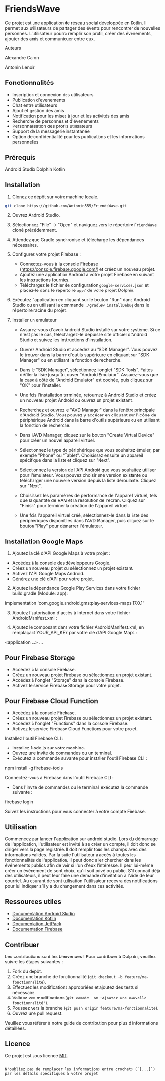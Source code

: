 # FriendsWave


Ce projet est une application de réseau social développée en Kotlin. 
Il permet aux utilisateurs de partager des évents pour rencontrer de nouvelles personnes. 
L'utilisateur pourra remplir son profil, créer des évenements, ajouter des amis et communiquer entre eux.

Auteurs

Alexandre Caron

Antonin Lenoir

## Fonctionnalités

- Inscription et connexion des utilisateurs
- Publication d'evenements
- Chat entre utilisateurs
- Ajout et gestion des amis
- Notification pour les mises à jour et les activités des amis
- Recherche de personnes et d'évenements
- Personnalisation des profils utilisateurs
- Support de la messagerie instantanée
- Option de confidentialité pour les publications et les informations personnelles

## Prérequis

Android Studio Dolphin
Kotlin

## Installation

1. Clonez ce dépôt sur votre machine locale.

```bash
git clone https://github.com/Antonin555/FriendsWave.git
```

2. Ouvrez Android Studio.

3. Sélectionnez "File" -> "Open" et naviguez vers le répertoire `FriendWave` cloné précédemment.

4. Attendez que Gradle synchronise et télécharge les dépendances nécessaires.

5. Configurez votre projet Firebase :

   - Connectez-vous à la console Firebase (https://console.firebase.google.com/) et créez un nouveau projet.
   - Ajoutez une application Android à votre projet Firebase en suivant les instructions fournies.
   - Téléchargez le fichier de configuration `google-services.json` et placez-le dans le répertoire `app/` de votre projet Dolphin.

6. Exécutez l'application en cliquant sur le bouton "Run" dans Android Studio ou en utilisant la commande `./gradlew installDebug` dans le répertoire racine du projet.

7. Installer un emulateur

    - Assurez-vous d'avoir Android Studio installé sur votre système. Si ce n'est pas le cas, téléchargez-le depuis le site officiel d'Android Studio et suivez les instructions d'installation.

    - Ouvrez Android Studio et accédez au "SDK Manager". Vous pouvez le trouver dans la barre d'outils supérieure en cliquant sur "SDK Manager" ou en utilisant la fonction de recherche.

    - Dans le "SDK Manager", sélectionnez l'onglet "SDK Tools". Faites défiler la liste jusqu'à trouver "Android Emulator". Assurez-vous que la case à côté de "Android Emulator" est cochée, puis cliquez sur "OK" pour l'installer.

    - Une fois l'installation terminée, retournez à Android Studio et créez un nouveau projet Android ou ouvrez un projet existant.

    - Recherchez et ouvrez le "AVD Manager" dans la fenêtre principale d'Android Studio. Vous pouvez y accéder en cliquant sur l'icône de périphérique Android dans la barre d'outils supérieure ou en utilisant la fonction de recherche.

    - Dans l'AVD Manager, cliquez sur le bouton "Create Virtual Device" pour créer un nouvel appareil virtuel.

    - Sélectionnez le type de périphérique que vous souhaitez émuler, par exemple "Phone" ou "Tablet". Choisissez ensuite un appareil spécifique dans la liste et cliquez sur "Next".

    - Sélectionnez la version de l'API Android que vous souhaitez utiliser pour l'émulateur. Vous pouvez choisir une version existante ou télécharger une nouvelle version depuis la liste déroulante. Cliquez sur "Next".

    - Choisissez les paramètres de performance de l'appareil virtuel, tels que la quantité de RAM et la résolution de l'écran. Cliquez sur "Finish" pour terminer la création de l'appareil virtuel.

    - Une fois l'appareil virtuel créé, sélectionnez-le dans la liste des périphériques disponibles dans l'AVD Manager, puis cliquez sur le bouton "Play" pour démarrer l'émulateur.





## Installation Google Maps

1. Ajoutez la clé d'API Google Maps à votre projet :

- Accédez à la console des développeurs Google.
- Créez un nouveau projet ou sélectionnez un projet existant.
- Activez l'API Google Maps Android.
- Générez une clé d'API pour votre projet.

2. Ajoutez la dépendance Google Play Services dans votre fichier build.gradle (Module: app) :

implementation 'com.google.android.gms:play-services-maps:17.0.1'

3. Ajoutez l'autorisation d'accès à Internet dans votre fichier AndroidManifest.xml :

<uses-permission android:name="android.permission.INTERNET" />

4. Ajoutez le composant <meta-data> dans votre fichier AndroidManifest.xml, en remplaçant YOUR_API_KEY par votre clé d'API Google Maps :

<application ...>
    ...
    <meta-data
        android:name="com.google.android.geo.API_KEY"
        android:value="YOUR_API_KEY" />
</application>

## Pour Firebase Storage

- Accédez à la console Firebase.
- Créez un nouveau projet Firebase ou sélectionnez un projet existant.
- Accédez à l'onglet "Storage" dans la console Firebase.
- Activez le service Firebase Storage pour votre projet.

## Pour Firebase Cloud Function

- Accédez à la console Firebase.
- Créez un nouveau projet Firebase ou sélectionnez un projet existant.
- Accédez à l'onglet "Functions" dans la console Firebase.
- Activez le service Firebase Cloud Functions pour votre projet.

Installez l'outil Firebase CLI :

- Installez Node.js sur votre machine.
- Ouvrez une invite de commandes ou un terminal.
- Exécutez la commande suivante pour installer l'outil Firebase CLI :

npm install -g firebase-tools

Connectez-vous à Firebase dans l'outil Firebase CLI :

- Dans l'invite de commandes ou le terminal, exécutez la commande suivante :

firebase login

Suivez les instructions pour vous connecter à votre compte Firebase.

## Utilisation

Commencez par lancer l'application sur android studio. Lors du démarrage de l'application, l'utilisateur est invité à se créer un compte, il doit donc se diriger vers la page registrée. Il doit remplir tous les champs avec des informations valides. Par la suite l'utilisateur a accès à toutes les fonctionnalités de l'application. Il peut donc aller chercher dans les événements publics afin de voir si l'un d'eux l'intéresse. Il peut lui-même créer un événement de sont choix, qu'il soit privé ou public. S'il connait déjà des utilisateurs, il peut leur faire une demande d'invitation à l'aide de leur courriel. Au courant de sont utilisation l'utilisateur recevra des notifications pour lui indiquer s’il y a du changement dans ces activités. 
 


## Ressources utiles

- [Documentation Android Studio](https://developer.android.com/studio/documentation)
- [Documentation Kotlin](https://kotlinlang.org/docs/home.html)
- [Documentation JetPack](https://developer.android.com/jetpack)
- [Documentation Firebase](https://firebase.google.com/docs)

## Contribuer

Les contributions sont les bienvenues ! Pour contribuer à Dolphin, veuillez suivre les étapes suivantes :

1. Fork du dépôt.
2. Créez une branche de fonctionnalité (`git checkout -b feature/ma-fonctionnalite`).
3. Effectuez les modifications appropriées et ajoutez des tests si nécessaire.
4. Validez vos modifications (`git commit -am 'Ajouter une nouvelle fonctionnalité'`).
5. Poussez vers la branche (`git push origin feature/ma-fonctionnalite`).
6. Ouvrez une pull request.

Veuillez vous référer à notre guide de contribution pour plus d'informations détaillées.

## Licence

Ce projet est sous licence [MIT](LICENSE).
```

N'oubliez pas de remplacer les informations entre crochets (`[...]`) par les détails spécifiques à votre projet.

